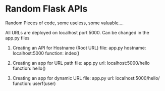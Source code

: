 # Random Flask APIs
Random Pieces of code, some useless, some valuable....

All URLs are deployed on localhost port 5000. Can be changed in the app.py files

1. Creating an API for Hostname (Root URL)
file: app.py
hostname: localhost:5000
function: index()

2. Creating an app for URL path
file: app.py
url: localhost:5000/hello
function: hello()

3. Creating an app for dynamic URL
file: app.py
url: localhost:5000/hello/<user>
function: userf(user)
